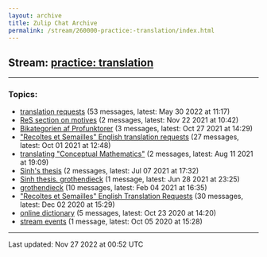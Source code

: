 ```yaml
---
layout: archive
title: Zulip Chat Archive
permalink: /stream/260000-practice:-translation/index.html
---
```


## Stream: [practice: translation](https://mattecapu.github.io/ct-zulip-archive/stream/260000-practice:-translation/index.html)
---

### Topics:

* [translation requests](topic/topic_translation.20requests.html) (53 messages, latest: May 30 2022 at 11:17)
* [ReS section on motives](topic/topic_ReS.20section.20on.20motives.html) (2 messages, latest: Nov 22 2021 at 10:42)
* [Bikategorien af Profunktorer](topic/topic_Bikategorien.20af.20Profunktorer.html) (3 messages, latest: Oct 27 2021 at 14:29)
* ["Recoltes et Semailles" English translation requests](topic/topic_.22Recoltes.20et.20Semailles.22.20English.20translation.20requests.html) (27 messages, latest: Oct 01 2021 at 12:48)
* [translating "Conceptual Mathematics"](topic/topic_translating.20.22Conceptual.20Mathematics.22.html) (2 messages, latest: Aug 11 2021 at 19:09)
* [Sinh's thesis](topic/topic_Sinh's.20thesis.html) (2 messages, latest: Jul 07 2021 at 17:32)
* [Sinh thesis. grothendieck](topic/topic_Sinh.20thesis.2E.20grothendieck.html) (1 message, latest: Jun 28 2021 at 23:25)
* [grothendieck](topic/topic_grothendieck.html) (10 messages, latest: Feb 04 2021 at 16:35)
* ["Recoltes et Semailles" English Translation Requests](topic/topic_.22Recoltes.20et.20Semailles.22.20English.20Translation.20Requests.html) (30 messages, latest: Dec 02 2020 at 15:29)
* [online dictionary](topic/topic_online.20dictionary.html) (5 messages, latest: Oct 23 2020 at 14:20)
* [stream events](topic/topic_stream.20events.html) (1 message, latest: Oct 05 2020 at 15:28)

<hr><p>Last updated: Nov 27 2022 at 00:52 UTC</p>